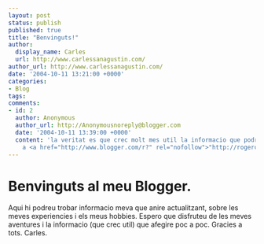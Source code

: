 ```yaml
---
layout: post
status: publish
published: true
title: "Benvinguts!"
author:
  display_name: Carles
  url: http://www.carlessanagustin.com/
author_url: http://www.carlessanagustin.com/
date: '2004-10-11 13:21:00 +0000'
categories:
- Blog
tags:
comments:
- id: 2
  author: Anonymous
  author_url: http://Anonymousnoreply@blogger.com
  date: '2004-10-11 13:39:00 +0000'
  content: 'la veritat es que crec molt mes util la informacio que podreu trobar
    a <a href="http://www.blogger.com/r?" rel="nofollow">"http://rogercosta.blogspot.com"</a>'
---
```

# Benvinguts al meu Blogger.
Aqui hi podreu trobar informacio meva que anire actualitzant, sobre les meves experiencies i els meus hobbies. Espero que disfruteu de les meves aventures i la informacio (que crec util) que afegire poc a poc.
Gracies a tots.
Carles.
